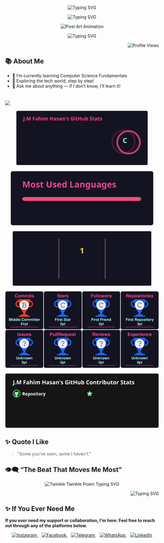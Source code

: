 <!-- 👋 Intro (from your original) -->
 <p align="center">
  <img src="https://readme-typing-svg.demolab.com?font=Fira+Code&size=36&duration=2000&pause=1500&color=FF0000&center=true&width=600&lines=Hi+I'm+J+M+FAHIM+HASAN" alt="Typing SVG" />
</p>

<!-- identity-->
<p align="middle">
  <img src="https://readme-typing-svg.demolab.com?font=Fira+Code&size=20&duration=2000&pause=5000&color=FF0000&center=true&width=600&lines=Computer+Science+and+Engineering+Student" alt="Typing SVG" />
</p>



<!-- gif image-->
<p align="center"> <img src="https://i.pinimg.com/originals/fb/c6/f3/fbc6f31bd3b84159470b973aca7e0f97.gif" 
                    width="450" height="200"
                    alt="Pixel Art Animation" /> </p> 

<!-- eng.intro-->
<p align="center">
  <img src="https://readme-typing-svg.demolab.com?font=Fira+Code&duration=3000&pause=1000&center=true&width=435&lines=Aspiring+Developer;Learning+Every+Day;Future+Coder+In+Progress" alt="Typing SVG" />
</p>

<!-- profile views-->
<p align="right">
  <img src="https://komarev.com/ghpvc/?username=jmfaheemhasan&label=Profile+Views&color=dc143c&style=for-the-badge" alt="Profile Views" />
</p>



## 📚 About Me

- 🔭 I’m currently learning Computer Science Fundamentals
- 🌱 Exploring the tech world, step by step!
- 💬 Ask me about anything — if I don’t know, I’ll learn it!



<!-- 📊 Stats (gradient look) -->

<!--STATS-START-->
# <p align="center">
  <img src="https://readme-typing-svg.herokuapp.com?center=true&lines=Tracking+my+progress+daily..." />
</p>


<p align="center">
  <!-- GitHub Stats -->
  <img src="assets/github-stats.svg" height="180px"/>
</p>

<p align="center">
  <!-- Top Languages -->
  <img src="assets/top-langs.svg" height="180px"/>
</p>

<p align="center">
  <!-- GitHub Streak -->
  <img src="assets/streak-stats.svg" height="180px"/>
</p>



<p align="center">
   <!-- trophy -->
  <img src="assets/trophy.svg" alt="GitHub Trophies" />
</p>

<p align="center">
  <img src="assets/contributor-stats.svg" alt="Contributor Stats" height="180px"/>
</p>





<!--STATS-END--> 


## ✨ Quote I Like
> "Some you've seen, some I haven't."



## 👁‍🗨 “The Beat That Moves Me Most”
<p align="center">
  <img src="https://readme-typing-svg.demolab.com?font=Fira+Code&fontSize=48&duration=5000&pause=1500&color=FF0000&center=true&width=600&lines=Twinkle,+twinkle,+little+star;How+I+wonder+what+you+are!;Up+above+the+world+so+high;Like+a+diamond+in+the+sky.;When+the+blazing+sun+is+gone;When+he+nothing+shines+upon;Then+you+show+your+little+light;Twinkle,+twinkle,+all+the+night." alt="Twinkle Twinkle Poem Typing SVG" />
</p>

<p align="right">
  <img src="https://readme-typing-svg.demolab.com?font=Fira+Code&size=28&duration=5000&pause=2000&color=FF2C2C&center=true&width=700&lines=The+Battle+Of+The+Soul;With+The+Devil" alt="Typing SVG" />
</p>



## ✨ If You Ever Need Me
**If you ever need my support or collaboration, I'm here. Feel free to reach out through any of the platforms below.**

<p align="center">
  <a href="https://www.instagram.com/fahimhassan311?igsh=MXgwdTlxNDFrcDNmbA==" target="_blank">
    <img src="https://img.icons8.com/fluency/48/instagram-new.png" alt="Instagram"/>  
  </a>
  &nbsp;&nbsp;
  <a href="https://www.facebook.com/share/15n5ZoV588/" target="_blank">
    <img src="https://img.icons8.com/fluency/48/facebook-new.png" alt="Facebook"/>
  </a>
  &nbsp;&nbsp;
  <a href="https://t.me/jmfaheemhasan" target="_blank">
    <img src="https://img.icons8.com/fluency/48/telegram-app.png" alt="Telegram"/>
  </a>
  &nbsp;&nbsp;
  <a href="https://wa.me/8801893380852" target="_blank">
    <img src="https://img.icons8.com/fluency/48/whatsapp.png" alt="WhatsApp"/>
  </a>
  &nbsp;&nbsp;
  <a href="https://www.linkedin.com/in/j-m-fahim-hasan" target="_blank">
    <img src="https://img.icons8.com/fluency/48/linkedin.png" alt="LinkedIn"/>
  </a>
</p>










